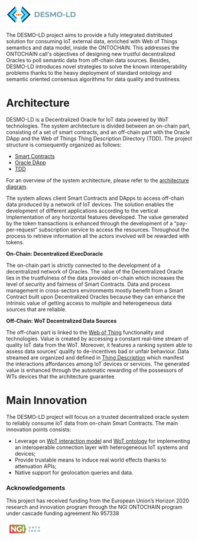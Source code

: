 ![DESMO-LD](./imgs/desmo-logo.png)

The DESMO-LD project aims to provide a fully integrated distributed solution for consuming IoT external data, enriched with Web of Things semantics and data model, inside the ONTOCHAIN. This addresses the ONTOCHAIN call's objectives of designing new trustful decentralized Oracles to poll semantic data from off-chain data sources. Besides, DESMO-LD introduces novel strategies to solve the known interoperability problems thanks to the heavy deployment of standard ontology and semantic oriented consensus algorithms for data quality and trustiness.

# Architecture
DESMO-LD is a Decentralized Oracle for IoT data powered by WoT technologies. The system architecture is divided between an on-chain part, consisting of a set of smart contracts, and an off-chain part with the Oracle DApp and the Web of Things Thing Description Directory (TDD). The project structure is consequently organized as follows:
- [Smart Contracts](https://github.com/vaimee/desmo-contracts/blob/55cf7b0dec88ca211250b0a95a67a6bcffad89ee/README.md)
- [Oracle DApp](https://github.com/vaimee/desmo-dapp/blob/bea690443eb16dbc563f6c0c5d3f391d8587038a/README.md)
- [TDD](https://github.com/vaimee/desmo/blob/a427221c6c98862e94213d9fbfd16f7c4c49e973/desmo-TDD/README.md)

For an overview of the system architecture, please refer to the [architecture diagram](./imgs/architecture.jpg).

The system allows client Smart Contracts and DApps to access off-chain data produced by a network of IoT devices. The solution enables the development of different applications according to the vertical implementation of any horizontal features developed. The value generated by the token transactions is enhanced through the development of a “pay-per-request” subscription service to access the resources. Throughout the process to retrieve information all the actors involved will be rewarded with tokens.


**On-Chain: Decentralized iExecDoracle**

The on-chain part is strictly connected to the development of a decentralized network of Oracles. The value of the Decentralized Oracle lies in the trustfulness of the data provided on-chain which increases the level of security and fairness of Smart Contracts. Data and process management in cross-sectors environments mostly benefit from a Smart Contract built upon Decentralized Oracles because they can enhance the intrinsic value of getting access to multiple and heterogeneous data sources that are reliable.

**Off-Chain: WoT Decentralized Data Sources**

The off-chain part is linked to the [Web of Thing]( https://www.w3.org/WoT/) functionality and technologies. Value is created by accessing a constant real-time stream of quality IoT data from the WoT. Moreover, it features a ranking system able to assess data sources' quality to de-incentives bad or unfair behaviour. Data streamed are organized and defined in [Thing Description](https://www.w3.org/TR/2020/REC-wot-thing-description-20200409/) which manifest the interactions affordances among IoT devices or services. The generated value is enhanced through the automatic rewarding of the possessors of WTs devices that the architecture guarantee.

# Main Innovation
The DESMO-LD project will focus on a trusted decentralized oracle system to reliably
consume IoT data from on-chain Smart Contracts. The main innovation points consists:
- Leverage on [WoT interaction model](https://www.w3.org/TR/2020/REC-wot-architecture-20200409/) and [WoT ontology](https://www.w3.org/2019/wot/td) for implementing an
interoperable connection layer with heterogeneous IoT systems and devices;
- Provide trustable means to induce real world effects thanks to attenuation APIs;
- Native support for geolocation queries and data.


### Acknowledgements
This project has received funding from the European Union’s Horizon 2020 research and innovation program through the NGI ONTOCHAIN program under cascade funding agreement No 957338

<a href="https://ontochain.ngi.eu/">
<img src="./imgs/logo-ngi-ontochain.png" width="100px" ></img>
</a>
